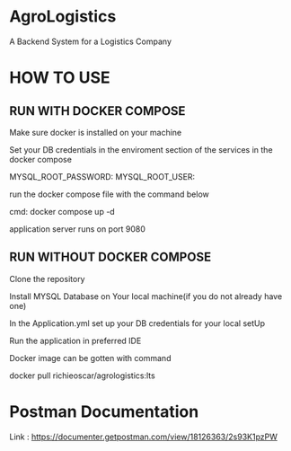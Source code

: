 # AgroLogistics
A Backend System for a Logistics Company

# HOW TO USE

## RUN WITH DOCKER COMPOSE

Make sure docker is installed on your machine

Set your DB credentials in the enviroment section of the services in the docker compose

MYSQL_ROOT_PASSWORD: <your db password>
MYSQL_ROOT_USER: <your db username>

run the docker compose file with the command below

cmd: docker compose up -d

application server runs on port 9080

## RUN WITHOUT DOCKER COMPOSE

Clone the repository

Install MYSQL Database on Your local machine(if you do not already have one)

In the Application.yml set up your DB credentials for your local setUp

Run the application in preferred IDE

Docker image can be gotten with command

docker pull richieoscar/agrologistics:lts






# Postman Documentation

Link : https://documenter.getpostman.com/view/18126363/2s93K1pzPW

